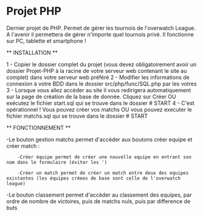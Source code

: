 # Projet PHP

Dernier projet de PHP. Permet de gérer les tournois de l'overwatch League.
A l'avenir il permettera de gérer n'importe quel tournois privé.
Il fonctionne sur PC, tablette et smartphone !


** INSTALLATION **

1 - Copier le dossier complet du projet (vous devez obligatoirement avoir un dossier Projet-PHP à la racine de votre serveur web contenant le site au complet) dans votre serveur web préféré
2 - Modifier les informations de connexion à votre BDD dans le dossier src/php/func/SQL.php par les votres
3 - Lorsque vous allez accèder au site il vous redirigera automatiquement sur la page de création de la base de donnée. Cliquez sur Créer OU exécutez le fichier start.sql qui se trouve dans le dossier # START
4 - C'est opérationnel ! Vous pouvez créer vos matchs OU vous pouvez executer le fichier matchs.sql qui se trouve dans le dossier # START


** FONCTIONNEMENT **

-Le bouton gestion matchs permet d'accèder aux boutons créer equipe et créer match :

        -Créer équipe permet de créer une nouvelle equipe en entrant son nom dans le formulaire (éviter les ')

        -Créer un match permet de créer un match entre deux des equipes existantes (les équipes créees de base sont celle de l'overwatch league)

-Le bouton classement permet d'accèder au classement des equipes, par ordre de nombre de victoires, puis de matchs nuls, puis par difference de buts
